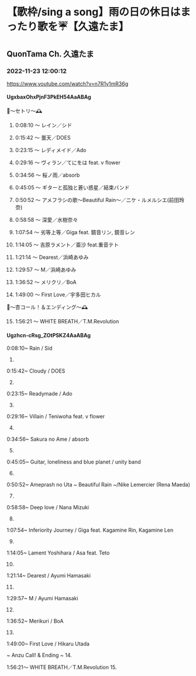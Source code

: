 # 【歌枠/sing a song】雨の日の休日はまったり歌を☔【久遠たま】

## QuonTama Ch. 久遠たま

### 2022-11-23 12:00:12

https://www.youtube.com/watch?v=n7R1y1mR36g

#### UgxbaxOhxPjnF3PkEH54AaABAg

🥀～セトリ～🕰



01. 0:08:10 ～ レイン／シド

02. 0:15:42 ～ 曇天／DOES

03. 0:23:15 ～ レディメイド／Ado

04. 0:29:16 ～ ヴィラン／てにをは feat. v flower

05. 0:34:56 ～ 桜ノ雨／absorb

06. 0:45:05 ～ ギターと孤独と蒼い惑星／結束バンド

07. 0:50:52 ～ アメフラシの歌～Beautiful Rain～／ニケ・ルメルシエ(前田玲奈)

08. 0:58:58 ～ ​深愛／水樹奈々

09. 1:07:54 ～ 劣等上等／Giga feat. 鏡音リン, 鏡音レン

10. 1:14:05 ～ 吉原ラメント／亜沙 feat.重音テト

11. 1:21:14 ～ Dearest／浜崎あゆみ

12. 1:29:57 ～ M／浜崎あゆみ

13. 1:36:52 ～ メリクリ／BoA

14. 1:49:00 ～ First Love／宇多田ヒカル



🥀～杏コール！＆エンディング～🕰



15. 1:56:21 ～ WHITE BREATH／T.M.Revolution



#### Ugzhcn-cRsg_ZOtPSKZ4AaABAg

0:08:10~ Rain / Sid

 01.

0:15:42~ Cloudy / DOES

 02.

0:23:15~ Readymade / Ado

 03.

0:29:16~ Villain / Teniwoha feat. v flower

 04.

0:34:56~ Sakura no Ame / absorb

 05.

0:45:05~ Guitar, loneliness and blue planet / unity band

 06.

0:50:52~ Ameprash no Uta ~ Beautiful Rain ~/Nike Lemercier (Rena Maeda)

 07.

0:58:58~ Deep love / Nana Mizuki

 08.

1:07:54~ Inferiority Journey / Giga feat. Kagamine Rin, Kagamine Len

 09.

1:14:05~ Lament Yoshihara / Asa feat. Teto

 10.

1:21:14~ Dearest / Ayumi Hamasaki

 11.

1:29:57~ M / Ayumi Hamasaki

 12.

1:36:52~ Merikuri / BoA

 13.

1:49:00~ First Love / Hikaru Utada

 ~ Anzu Call! & Ending ~ 14.

1:56:21～ WHITE BREATH／T.M.Revolution 15.

